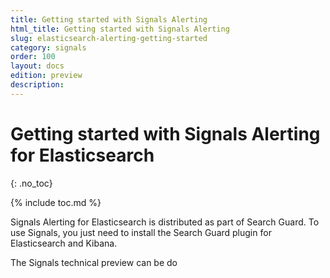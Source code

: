 ```yaml
---
title: Getting started with Signals Alerting
html_title: Getting started with Signals Alerting
slug: elasticsearch-alerting-getting-started
category: signals
order: 100
layout: docs
edition: preview
description: 
---
```


<!--- Copyright 2019 floragunn GmbH -->

# Getting started with Signals Alerting for Elasticsearch
{: .no_toc}

{% include toc.md %}

Signals Alerting for Elasticsearch is distributed as part of Search Guard. To use Signals, you just need to install the Search Guard plugin for Elasticsearch and Kibana.

The Signals technical preview can be do